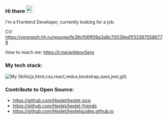 ### Hi there <img src="https://user-images.githubusercontent.com/1303154/88677602-1635ba80-d120-11ea-84d8-d263ba5fc3c0.gif" width="24px" height="24px" alt="hi">

I'm a Frontend Developer, currently looking for a job.

CV: https://voronezh.hh.ru/resume/fe39cf06ff09a3a8c70039ed1f333675586778

How to reach me: https://t.me/antipovSerg

### My tech stack:

![My Skills(js,html,css,react,redux,bootstrap,sass,jest,git)](https://skillicons.dev/icons?i=js,html,css,react,redux,bootstrap,sass,jest,git&perline=12)

### Contribute to Open Source:
- https://github.com/Hexlet/hexlet-sicp
- https://github.com/Hexlet/hexlet-friends
- https://github.com/Hexlet/hexletguides.github.io
<!--
**seregad544/seregad544** is a ✨ _special_ ✨ repository because its `README.md` (this file) appears on your GitHub profile.

Here are some ideas to get you started:
ts
sass
webpack
- 🔭 I’m currently working on ...
- 🌱 I’m currently learning ...
- 👯 I’m looking to collaborate on ...
- 🤔 I’m looking for help with ...
- 💬 Ask me about ...
- 📫 How to reach me: ...
- 😄 Pronouns: ...
- ⚡ Fun fact: ...
-->
